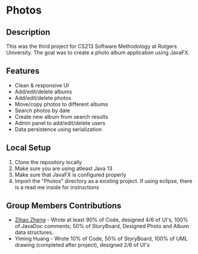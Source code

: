 # Photos


## Description
This was the third project for CS213 Software Methodology at Rutgers University. The goal was to create a photo album application using JavaFX.

## Features
* Clean & responsive UI
* Add/edit/delete albums
* Add/edit/delete photos
* Move/copy photos to different albums
* Search photos by date
* Create new album from search results 
* Admin panel to add/edit/delete users
* Data persistence using serialization

## Local Setup
1. Clone the repository locally
2. Make sure you are using atleast Java 13
3. Make sure that JavaFX is configured properly
4. Import the "Photos" directory as a existing project. If using eclipse, there is a read me inside for instructions

## Group Members Contributions

- [Zihao Zheng](https://github.com/zhengzihao2002) -  Wrote at least 90% of Code, designed 4/6 of UI's, 100% of JavaDoc comments, 50% of StoryBoard, Designed Photo and Album data structures.
- Yiming Huang - Wrote 10% of Code, 50% of StoryBoard, 100% of UML drawing (completed after project), designed 2/6 of UI's
